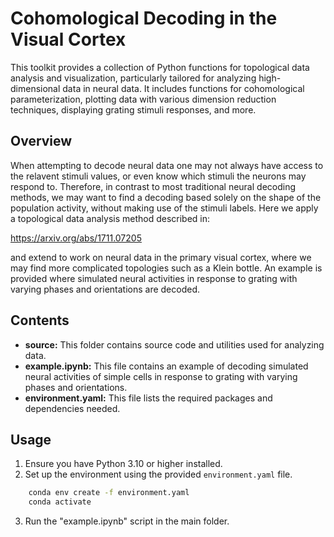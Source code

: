 # Cohomological Decoding in the Visual Cortex

This toolkit provides a collection of Python functions for topological data analysis and visualization, particularly tailored for analyzing high-dimensional data in neural data. It includes functions for cohomological parameterization, plotting data with various dimension reduction techniques, displaying grating stimuli responses, and more.

## Overview

When attempting to decode neural data one may not always have access to the relavent stimuli values, or even know which stimuli the neurons may respond to. Therefore, in contrast to most traditional neural decoding methods, we may want to find a decoding based solely on the shape of the population activity, without making use of the stimuli labels. Here we apply a topological data analysis method described in:

https://arxiv.org/abs/1711.07205

and extend to work on neural data in the primary visual cortex, where we may find more complicated topologies such as a Klein bottle. An example is provided where simulated neural activities in response to grating with varying phases and orientations are decoded.

## Contents

- **source:** This folder contains source code and utilities used for analyzing data.
- **example.ipynb:** This file contains an example of decoding simulated neural activities of simple cells in response to grating with varying phases and orientations. 
- **environment.yaml:** This file lists the required packages and dependencies needed.

## Usage

1. Ensure you have Python 3.10 or higher installed.
2. Set up the environment using the provided `environment.yaml` file.

```bash
    conda env create -f environment.yaml
    conda activate 
```
3. Run the "example.ipynb" script in the main folder.
